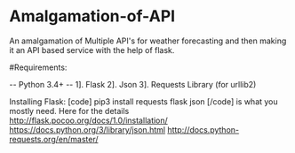 # Amalgamation-of-API
An amalgamation of Multiple API's for weather forecasting and then making it an API based service with the help of flask.

#Requirements: 

-- Python 3.4+ -- 
1]. Flask
2]. Json
3]. Requests Library (for urllib2)

Installing Flask: 
[code] pip3 install requests flask json [/code]
is what you mostly need. Here for the details
http://flask.pocoo.org/docs/1.0/installation/
https://docs.python.org/3/library/json.html
http://docs.python-requests.org/en/master/

